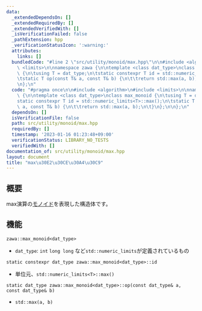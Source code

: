 ```yaml
---
data:
  _extendedDependsOn: []
  _extendedRequiredBy: []
  _extendedVerifiedWith: []
  _isVerificationFailed: false
  _pathExtension: hpp
  _verificationStatusIcon: ':warning:'
  attributes:
    links: []
  bundledCode: "#line 2 \"src/utility/monoid/max.hpp\"\n\n#include <algorithm>\n#include\
    \ <limits>\n\nnamespace zawa {\n\ntemplate <class dat_type>\nclass max_monoid\
    \ {\n\tusing T = dat_type;\n\tstatic constexpr T id = std::numeric_limits<T>::max();\n\
    \tstatic T op(const T& a, const T& b) {\n\t\treturn std::max(a, b);\n\t}\n};\n\
    \n};\n"
  code: "#pragma once\n\n#include <algorithm>\n#include <limits>\n\nnamespace zawa\
    \ {\n\ntemplate <class dat_type>\nclass max_monoid {\n\tusing T = dat_type;\n\t\
    static constexpr T id = std::numeric_limits<T>::max();\n\tstatic T op(const T&\
    \ a, const T& b) {\n\t\treturn std::max(a, b);\n\t}\n};\n\n};\n"
  dependsOn: []
  isVerificationFile: false
  path: src/utility/monoid/max.hpp
  requiredBy: []
  timestamp: '2023-01-16 01:23:48+09:00'
  verificationStatus: LIBRARY_NO_TESTS
  verifiedWith: []
documentation_of: src/utility/monoid/max.hpp
layout: document
title: "max\u30E2\u30CE\u30A4\u30C9"
---
```


## 概要

max演算の[モノイド](https://ja.wikipedia.org/wiki/%E3%83%A2%E3%83%8E%E3%82%A4%E3%83%89)を表現した構造体です。

## 機能

`zawa::max_monoid<dat_type>`
- `dat_type`: `int` `long long` など`std::numeric_limits`が定義されているもの

`static constexpr dat_type zawa::max_monoid<dat_type>::id`
- 単位元、`std::numeric_limits<T>::max()`

`static dat_type zawa::max_monoid<dat_type>::op(const dat_type& a, const dat_type& b)`
- `std::max(a, b)`
